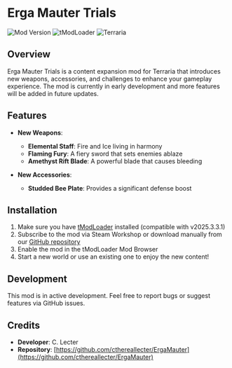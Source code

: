 # Erga Mauter Trials

![Mod Version](https://img.shields.io/badge/version-0.1.0.1-blue)
![tModLoader](https://img.shields.io/badge/tModLoader-2025.3.3.1-orange)
![Terraria](https://img.shields.io/badge/terraria-1.4.4.9-green)

## Overview
Erga Mauter Trials is a content expansion mod for Terraria that introduces new weapons, accessories, and challenges to enhance your gameplay experience. The mod is currently in early development and more features will be added in future updates.

## Features
- **New Weapons**:
  - **Elemental Staff**: Fire and Ice living in harmony
  - **Flaming Fury**: A fiery sword that sets enemies ablaze
  - **Amethyst Rift Blade**: A powerful blade that causes bleeding

- **New Accessories**:
  - **Studded Bee Plate**: Provides a significant defense boost

## Installation
1. Make sure you have [tModLoader](https://store.steampowered.com/app/1281930/tModLoader/) installed (compatible with v2025.3.3.1)
2. Subscribe to the mod via Steam Workshop or download manually from our [GitHub repository](https://github.com/cthereallecter/ErgaMauter)
3. Enable the mod in the tModLoader Mod Browser
4. Start a new world or use an existing one to enjoy the new content!

## Development
This mod is in active development. Feel free to report bugs or suggest features via GitHub issues.

## Credits
- **Developer**: C. Lecter
- **Repository**: [https://github.com/cthereallecter/ErgaMauter](https://github.com/cthereallecter/ErgaMauter)
